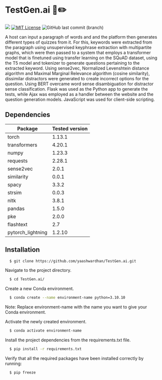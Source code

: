 # TestGen.ai :scroll::pencil2:

<a href="https://huggingface.co/docs/transformers/index"><img src="https://img.shields.io/badge/Powered%20by-Transformers-orange.svg"/></a> [![MIT License](https://img.shields.io/badge/License-MIT-green.svg)](https://choosealicense.com/licenses/mit/) ![GitHub last commit (branch)](https://img.shields.io/github/last-commit/yaashwardhan/BrainStain.ai/main?color=blue)

A host can input a paragraph of words and and the platform then generates different types of quizzes from it. For this, keywords were extracted from the paragraph using unsupervised keyphrase extraction with multipartite graphs, which were then passed to a system that employs a transformer model that is finetuned using transfer learning on the SQuAD dataset, using the T5 model and tokenizer to generate questions pertaining to the extracted keyword. Using sense2vec, Normalized Levenshtein distance algorithm and Maximal Marginal Relevance algorithm (cosine similarity), dissimilar distractors were generated to create incorrect options for the question. Using BERT overcame word sense disambiguation for distractor sense classification. Flask was used as the Python app to generate the tests, while Ajax was employed as a handler between the website and the question generation models. JavaScript was used for client-side scripting.

## Dependencies

| Package              | Tested version |
|----------------------|----------------|
| torch                | 1.13.1         |
| transformers         | 4.20.1         |
| numpy                | 1.23.3         |
| requests             | 2.28.1         |
| sense2vec            | 2.0.1          |
| similarity           | 0.0.1          |
| spacy                | 3.3.2          |
| strsim               | 0.0.3          |
| nltk                 | 3.8.1          |
| pandas               | 1.5.0          |
| pke                  | 2.0.0          |
| flashtext            | 2.7            |
| pytorch_lightning    | 1.2.10         |


## Installation

```bash
  $ git clone https://github.com/yaashwardhan/TestGen.ai.git
```
Navigate to the project directory.
```bash
  $ cd TestGen.ai/
```
Create a new Conda environment.
```bash
  $ conda create --name environment-name python=3.10.10
```
Note: Replace environment-name with the name you want to give your Conda environment.

Activate the newly created environment.
```bash
  $ conda activate environment-name
```
Install the project dependencies from the requirements.txt file.
```bash
  $ pip install -r requirements.txt
```
Verify that all the required packages have been installed correctly by running:
```bash
  $ pip freeze
```
